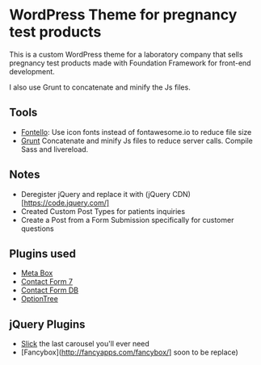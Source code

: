 # WordPress Theme for pregnancy test products

This is a custom WordPress theme for a laboratory company that sells pregnancy test products made with Foundation Framework for front-end development.

I also use Grunt to concatenate and minify the Js files.

## Tools
  * [Fontello](http://fontello.com/): Use icon fonts instead of fontawesome.io to reduce file size
  * [Grunt](http://gruntjs.com/) Concatenate and minify Js files to reduce server calls. Compile Sass and livereload.

## Notes
  * Deregister jQuery and replace it with (jQuery CDN)[https://code.jquery.com/]
  * Created Custom Post Types for patients inquiries
  * Create a Post from a Form Submission specifically for customer questions

## Plugins used
  * [Meta Box](https://wordpress.org/plugins/meta-box/)
  * [Contact Form 7](https://wordpress.org/plugins/contact-form-7/)
  * [Contact Form DB](https://wordpress.org/plugins/contact-form-7-to-database-extension/)
  * [OptionTree](https://wordpress.org/plugins/option-tree/)

## jQuery Plugins
  * [Slick](http://kenwheeler.github.io/slick/) the last carousel you'll ever need
  * [Fancybox](http://fancyapps.com/fancybox/] soon to be replace)